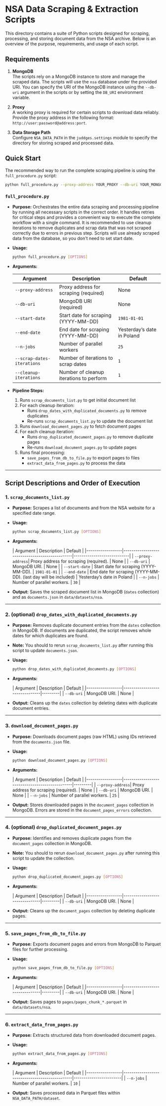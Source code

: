 # NSA Data Scraping & Extraction Scripts

This directory contains a suite of Python scripts designed for scraping, processing, and storing
document data from the NSA archive.
Below is an overview of the purpose, requirements, and usage of each script.

## Requirements

1. **MongoDB**  
   The scripts rely on a MongoDB instance to store and manage the scraped data.
   The scripts will use the `nsa` database under the provided URI.
   You can specify the URI of the MongoDB instance using the `--db-uri` argument in the scripts or
   by setting the `DB_URI` environment variable.

2. **Proxy**  
   A working proxy is required for certain scripts to download data reliably. 
   Provide the proxy address in the following format: `http://user:password@address:port`.

3. **Data Storage Path**  
   Configure `NSA_DATA_PATH` in the `juddges.settings` module to specify the directory for storing
   scraped and processed data.


## Quick Start

The recommended way to run the complete scraping pipeline is using the `full_procedure.py` script:

```bash
python full_procedure.py --proxy-address YOUR_PROXY --db-uri YOUR_MONGODB_URI 
```

### **`full_procedure.py`**

- **Purpose:** Orchestrates the entire data scraping and processing pipeline by running all necessary scripts in the correct order. It handles retries for critical steps and provides a convenient way to execute the complete workflow with a single command.
It is recommended to use cleanup iterations to remove duplicates and scrap data that was not scraped correctly due to errors in previous step.
Scripts will use already scraped data from the database, so you don't need to set start date.
- **Usage:**
  ```bash
  python full_procedure.py [OPTIONS]
  ```

- **Arguments:**

  | Argument                  | Description                                          | Default        |
  |--------------------------|------------------------------------------------------|----------------|
  | `--proxy-address`        | Proxy address for scraping (required)                | None           |
  | `--db-uri`              | MongoDB URI (required)                               | None           |
  | `--start-date`          | Start date for scraping (YYYY-MM-DD)                | `1981-01-01`   |
  | `--end-date`            | End date for scraping (YYYY-MM-DD)                  | Yesterday’s date in Poland      |
  | `--n-jobs`              | Number of parallel workers                           | `25`           |
  | `--scrap-dates-iterations` | Number of iterations to scrap dates                 | `1`            |
  | `--cleanup-iterations`   | Number of cleanup iterations to perform              | `1`            |

- **Pipeline Steps:**
  1. Runs `scrap_documents_list.py` to get initial document list
  2. For each cleanup iteration:
     - Runs `drop_dates_with_duplicated_documents.py` to remove duplicates
     - Re-runs `scrap_documents_list.py` to update the document list
  3. Runs `download_document_pages.py` to fetch document pages
  4. For each cleanup iteration:
     - Runs `drop_duplicated_document_pages.py` to remove duplicate pages
     - Re-runs `download_document_pages.py` to update pages
  5. Runs final processing:
     - `save_pages_from_db_to_file.py` to export pages to files
     - `extract_data_from_pages.py` to process the data



---


## Script Descriptions and Order of Execution

### 1. **`scrap_documents_list.py`**

- **Purpose:** Scrapes a list of documents and from the NSA website for a specified date range.
- **Usage:**
  ```bash
  python scrap_documents_list.py [OPTIONS]
  ```
- **Arguments:**

  | Argument         | Description                                    | Default                    |
       |------------------|------------------------------------------------|----------------------------|
  | `--proxy-address`| Proxy address for scraping (required).         | None                       |
  | `--db-uri`       | MongoDB URI.                                   | None                       |
  | `--start-date`   | Start date for scraping (YYYY-MM-DD).          | `1981-01-01`               |
  | `--end-date`     | End date for scraping (YYYY-MM-DD). (last day will be included) | Yesterday’s date in Poland |
  | `--n-jobs`       | Number of parallel workers.                    | `30`                       |
- **Output:** Saves the scraped document list in MongoDB (`dates` collection) and as
  `documents.json` in `data/datasets/nsa`.

---

### 2. (optional) **`drop_dates_with_duplicated_documents.py`**

- **Purpose:** Removes duplicate document entries from the `dates` collection in MongoDB.
  If documents are duplicated, the script removes whole dates for which duplicates are found.
- **Note:** You should to rerun `scrap_documents_list.py` after running this script to update
  `documents.json`.
- **Usage:**
  ```bash
  python drop_dates_with_duplicated_documents.py [OPTIONS]
  ```
- **Arguments:**

  | Argument         | Description                    | Default |
       |------------------|--------------------------------|---------|
  | `--db-uri`       | MongoDB URI.                   | None    |
- **Output:** Cleans up the `dates` collection by deleting dates with duplicate document entries.

---

### 3. **`download_document_pages.py`**

- **Purpose:** Downloads document pages (raw HTML) using IDs retrieved from the `documents.json`
  file.
- **Usage:**
  ```bash
  python download_document_pages.py [OPTIONS]
  ```
- **Arguments:**

  | Argument         | Description                                    | Default |
       |------------------|------------------------------------------------|---------|
  | `--proxy-address`| Proxy address for scraping (required).         | None    |
  | `--db-uri`       | MongoDB URI.                                   | None    |
  | `--n-jobs`       | Number of parallel workers.                    | `25`    |
- **Output:** Stores downloaded pages in the `document_pages` collection in MongoDB. Errors are
  stored in the `document_pages_errors` collection.

---

### 4. (optional) **`drop_duplicated_document_pages.py`**

- **Purpose:** Identifies and removes duplicate pages from the `document_pages` collection in
  MongoDB.
- **Note:** You should to rerun `download_document_pages.py` after running this script to update the
  collection.
- **Usage:**
  ```bash
  python drop_duplicated_document_pages.py [OPTIONS]
  ```
- **Arguments:**

  | Argument         | Description                    | Default |
       |------------------|--------------------------------|---------|
  | `--db-uri`       | MongoDB URI.                   | None    |
- **Output:** Cleans up the `document_pages` collection by deleting duplicate pages.

---

### 5. **`save_pages_from_db_to_file.py`**

- **Purpose:** Exports document pages and errors from MongoDB to Parquet files for further
  processing.
- **Usage:**
  ```bash
  python save_pages_from_db_to_file.py [OPTIONS]
  ```
- **Arguments:**

  | Argument         | Description                    | Default |
       |------------------|--------------------------------|---------|
  | `--db-uri`       | MongoDB URI.                   | None    |
- **Output:** Saves pages to `pages/pages_chunk_*.parquet` in `data/datasets/nsa`.

---

### 6. **`extract_data_from_pages.py`**

- **Purpose:** Extracts structured data from downloaded document pages.
- **Usage:**
     ```bash
     python extract_data_from_pages.py [OPTIONS]
     ```
- **Arguments:**

  | Argument         | Description                                    | Default                |
       |------------------|------------------------------------------------|------------------------|
  | `--n-jobs`       | Number of parallel workers.                    | `10`                  |
- **Output:** Saves processed data in Parquet files within `NSA_DATA_PATH/dataset`.
